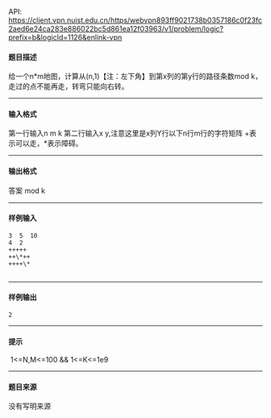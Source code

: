 API: https://client.vpn.nuist.edu.cn/https/webvpn893ff9021738b0357186c0f23fc2aed6e24ca283e886022bc5d861ea12f03963/v1/problem/logic?prefix=b&logicId=1126&enlink-vpn

#### 题目描述

给一个n\*m地图，计算从(n,1)【注：左下角】到第x列的第y行的路径条数mod k，走过的点不能再走，转弯只能向右转。

---

#### 输入格式

第一行输入n m k 第二行输入x y,注意这里是x列Y行以下n行m行的字符矩阵 +表示可以走，\*表示障碍。

---

#### 输出格式

答案 mod k

---

#### 样例输入
```
3  5  10 
4  2 
+++++ 
++\*++ 
++++\* 


```

---

#### 样例输出
```
2 
```

---

#### 提示

 1<=N,M<=100 && 1<=K<=1e9

---

#### 题目来源

没有写明来源